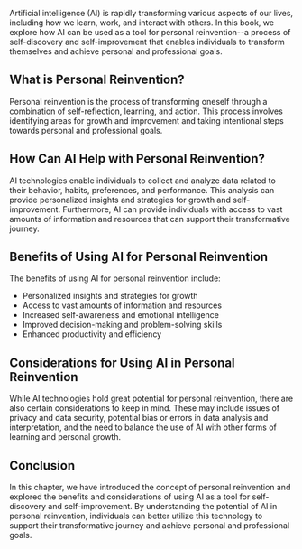 
Artificial intelligence (AI) is rapidly transforming various aspects of our lives, including how we learn, work, and interact with others. In this book, we explore how AI can be used as a tool for personal reinvention--a process of self-discovery and self-improvement that enables individuals to transform themselves and achieve personal and professional goals.

What is Personal Reinvention?
-----------------------------

Personal reinvention is the process of transforming oneself through a combination of self-reflection, learning, and action. This process involves identifying areas for growth and improvement and taking intentional steps towards personal and professional goals.

How Can AI Help with Personal Reinvention?
------------------------------------------

AI technologies enable individuals to collect and analyze data related to their behavior, habits, preferences, and performance. This analysis can provide personalized insights and strategies for growth and self-improvement. Furthermore, AI can provide individuals with access to vast amounts of information and resources that can support their transformative journey.

Benefits of Using AI for Personal Reinvention
---------------------------------------------

The benefits of using AI for personal reinvention include:

* Personalized insights and strategies for growth
* Access to vast amounts of information and resources
* Increased self-awareness and emotional intelligence
* Improved decision-making and problem-solving skills
* Enhanced productivity and efficiency

Considerations for Using AI in Personal Reinvention
---------------------------------------------------

While AI technologies hold great potential for personal reinvention, there are also certain considerations to keep in mind. These may include issues of privacy and data security, potential bias or errors in data analysis and interpretation, and the need to balance the use of AI with other forms of learning and personal growth.

Conclusion
----------

In this chapter, we have introduced the concept of personal reinvention and explored the benefits and considerations of using AI as a tool for self-discovery and self-improvement. By understanding the potential of AI in personal reinvention, individuals can better utilize this technology to support their transformative journey and achieve personal and professional goals.
